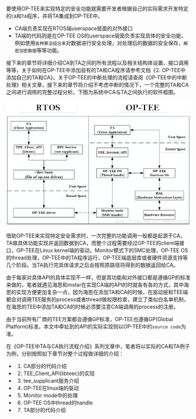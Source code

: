 要使用OP-TEE来实现特定的安全功能就需要开发者根据自己的实际需求开发特定的`CA`和`TA`程序，并将TA集成到OP-TEE中。

* CA端负责实现在RTOS端userspace层面的对外接口
* TA端的代码则是在OP-TEE OS的userspace层面负责实现具体的安全功能，例如使用`各种算法组合来`对数据进行安全处理，对处理后的数据的安全保存，`解密加密数据`等等功能。

接下来的章节将详细介绍CA到TA之间的所有流程以及相关结构体设置，接口调用等等，关于如何在OP-TEE中添加自有的TA和CA程序请参考文档《2. OP-TEE中添加自己的TA和CA》。关于OP-TEE的中断处理的流程请查阅《OP-TEE中的中断处理》相关文章，接下来的章节将介绍不考虑中断的情况下，一个完整的TA和CA之间进行调用的完整过程分析。下图为系统中CA与TA之间执行的软件框图。

![](image/20170605181857665.png)

借助OP-TEE来实现特定安全需求时，一次完整的功能调用一般都是起源于CA，TA做具体功能实现并返回数据到CA，而整个过程需要经过OP-TEE的client端接口，OP-TEE在Linux kernel端的驱动，Monitor模式下的SMC处理，OP-TEE OS的thread处理，OP-TEE中的TA程序运行，OP-TEE端底层库或者硬件资源支持等几个阶段。当TA执行完具体请求之后会按照原路径将得到的数据返回给CA。

由于每家对具体API的具体实现不一样，但是其功能和对外接口都是遵循GP的标准来做的，笔者就遇见海思和mstar在实现CA端的API的时就各有各的方式，其中海思的实现方便更加复杂一点，因为海思在添加TA和CA的时候，在驱动层和TEE端都会对调用TEE服务的process或者thread做权限检查，建立了类似白名单机制，在海思的TEE中添加TA和CA的时候必须要注意CA端调用的process的注册。


由于当前所有厂商的TEE方案都会遵循GP标准，OP-TEE也遵循GP(Global Platform)标准，本文中牵扯到的API的实际实现则以OP-TEE中的`source code`为准。

在《OP-TEE中TA与CA执行流程介绍》系列文章中，笔者将以实际的CA和TA例子为例，分别按照如下章节对整个过程做详细的介绍：

* 1. CA部分的代码介绍
* 2. TEE_Client_API(libteec)的实现
* 3. tee_supplicant服务介绍
* 4. OP-TEE在linux端的驱动
* 5. Monitor mode中的处理
* 6. OP-TEE OS中thread的handle
* 7. TA部分的代码介绍